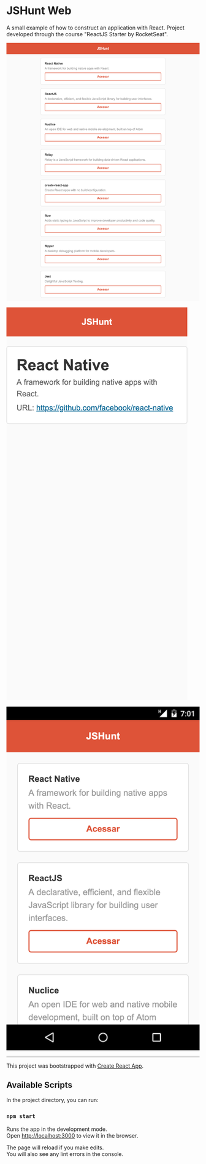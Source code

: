 # JSHunt Web

A small example of how to construct an application with React. Project developed through the course "ReactJS Starter by RocketSeat".

![Screen](screen.png)

![Screen](screen1.png)

![Screen](screen2.png)

---

This project was bootstrapped with [Create React App](https://github.com/facebook/create-react-app).

## Available Scripts

In the project directory, you can run:

### `npm start`

Runs the app in the development mode.<br>
Open [http://localhost:3000](http://localhost:3000) to view it in the browser.

The page will reload if you make edits.<br>
You will also see any lint errors in the console.
